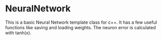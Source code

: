# NeuralNetwork
This is a basic Neural Network template class for c++. It has a few useful functions like saving and loading weights. The neuron error is calculated with tanh(x).

